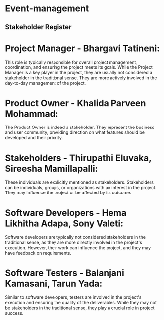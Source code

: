 # Event-management

## Stakeholder Register

# Project Manager - Bhargavi Tatineni:
This role is typically responsible for overall project management, coordination, and ensuring the project meets its goals. While the Project Manager is a key player in the project, they are usually not considered a stakeholder in the traditional sense. They are more actively involved in the day-to-day management of the project.

# Product Owner - Khalida Parveen Mohammad:
The Product Owner is indeed a stakeholder. They represent the business and user community, providing direction on what features should be developed and their priority.

# Stakeholders - Thirupathi Eluvaka, Sireesha Mamillapalli:
These individuals are explicitly mentioned as stakeholders. Stakeholders can be individuals, groups, or organizations with an interest in the project. They may influence the project or be affected by its outcome.

# Software Developers - Hema Likhitha Adapa, Sony Valeti:
Software developers are typically not considered stakeholders in the traditional sense, as they are more directly involved in the project's execution. However, their work can influence the project, and they may have feedback on requirements.

# Software Testers - Balanjani Kamasani, Tarun Yada:
Similar to software developers, testers are involved in the project's execution and ensuring the quality of the deliverables. While they may not be stakeholders in the traditional sense, they play a crucial role in project success.
